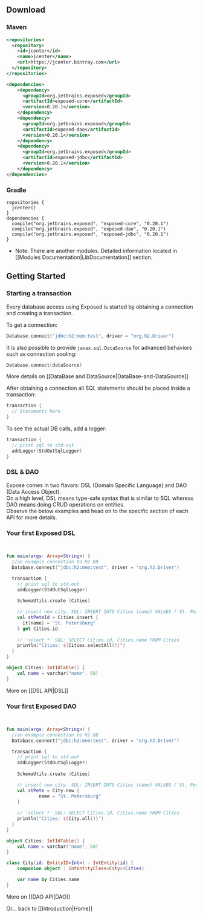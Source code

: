 ## Download

### Maven

```xml
<repositories>
  <repository>
    <id>jcenter</id>
    <name>jcenter</name>
    <url>https://jcenter.bintray.com</url>
  </repository>
</repositories>

<dependencies>
    <dependency>
      <groupId>org.jetbrains.exposed</groupId>
      <artifactId>exposed-core</artifactId>
      <version>0.20.1</version>
    </dependency>
    <dependency>
      <groupId>org.jetbrains.exposed</groupId>
      <artifactId>exposed-dao</artifactId>
      <version>0.20.1</version>
    </dependency>
    <dependency>
      <groupId>org.jetbrains.exposed</groupId>
      <artifactId>exposed-jdbc</artifactId>
      <version>0.20.1</version>
    </dependency>
</dependencies>

```

### Gradle

```
repositories {
  jcenter()
}
dependencies {
  compile("org.jetbrains.exposed", "exposed-core", "0.20.1")
  compile("org.jetbrains.exposed", "exposed-dao", "0.20.1")
  compile("org.jetbrains.exposed", "exposed-jdbc", "0.20.1")
}
```

* Note: There are another modules. Detailed information located in [[Modules Documentation|LibDocumentation]] section.

## Getting Started

### Starting a transaction

Every database access using Exposed is started by obtaining a connection and creating a transaction.  

To get a connection:

```kotlin
Database.connect("jdbc:h2:mem:test", driver = "org.h2.Driver")
```

It is also possible to provide `javax.sql.DataSource` for advanced behaviors such as connection pooling:
```kotlin
Database.connect(dataSource)
```

More details on [[DataBase and DataSource|DataBase-and-DataSource]]

After obtaining a connection all SQL statements should be placed inside a transaction:
```kotlin
transaction {
  // Statements here
}
```

To see the actual DB calls, add a logger:
```kotlin
transaction {
  // print sql to std-out
  addLogger(StdOutSqlLogger)
} 
```

### DSL & DAO 

Expose comes in two flavors: DSL (Domain Specific Language) and DAO (Data Access Object).  
On a high level, DSL means type-safe syntax that is similar to SQL whereas DAO means doing CRUD operations on entities.  
Observe the below examples and head on to the specific section of each API for more details.

### Your first Exposed DSL

```kotlin


fun main(args: Array<String>) {
  //an example connection to H2 DB  
  Database.connect("jdbc:h2:mem:test", driver = "org.h2.Driver")

  transaction {
    // print sql to std-out
    addLogger(StdOutSqlLogger)
    
    SchemaUtils.create (Cities)

    // insert new city. SQL: INSERT INTO Cities (name) VALUES ('St. Petersburg')
    val stPeteId = Cities.insert {
      it[name] = "St. Petersburg"
    } get Cities.id
    
    // 'select *' SQL: SELECT Cities.id, Cities.name FROM Cities
    println("Cities: ${Cities.selectAll()}")
  }
}

object Cities: IntIdTable() {
    val name = varchar("name", 50)
}

```
More on [[DSL API|DSL]]
### Your first Exposed DAO

```kotlin


fun main(args: Array<String>) {
  //an example connection to H2 DB  
  Database.connect("jdbc:h2:mem:test", driver = "org.h2.Driver")

  transaction {
    // print sql to std-out
    addLogger(StdOutSqlLogger)
    
    SchemaUtils.create (Cities)

    // insert new city. SQL: INSERT INTO Cities (name) VALUES ('St. Petersburg')
    val stPete = City.new {
            name = "St. Petersburg"
    }
    
    // 'select *' SQL: SELECT Cities.id, Cities.name FROM Cities
    println("Cities: ${City.all()}")
  }
}

object Cities: IntIdTable() {
    val name = varchar("name", 50)
}

class City(id: EntityID<Int>) : IntEntity(id) {
    companion object : IntEntityClass<City>(Cities)

    var name by Cities.name
}
```
More on [[DAO API|DAO]]

Or... back to [[Introduction|Home]]